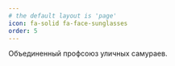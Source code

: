 ```yaml
---
# the default layout is 'page'
icon: fa-solid fa-face-sunglasses
order: 5
---
```


Объединенный профсоюз уличных самураев.
